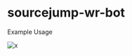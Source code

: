 # sourcejump-wr-bot

Example Usage

![x](https://cdn.discordapp.com/attachments/780490774251962379/811706212546641920/KYJfUfewQB.gif)
